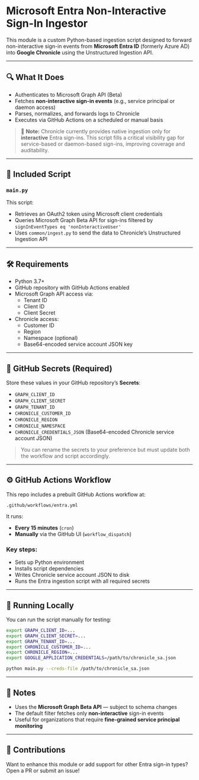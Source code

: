 # Microsoft Entra Non-Interactive Sign-In Ingestor

This module is a custom Python-based ingestion script designed to forward non-interactive sign-in events from **Microsoft Entra ID** (formerly Azure AD) into **Google Chronicle** using the Unstructured Ingestion API.

---

## 🔍 What It Does

- Authenticates to Microsoft Graph API (Beta)
- Fetches **non-interactive sign-in events** (e.g., service principal or daemon access)
- Parses, normalizes, and forwards logs to Chronicle
- Executes via GitHub Actions on a scheduled or manual basis

> 🔎 **Note:** Chronicle currently provides native ingestion only for **interactive** Entra sign-ins. This script fills a critical visibility gap for service-based or daemon-based sign-ins, improving coverage and auditability.

---

## 📂 Included Script

### `main.py`

This script:
- Retrieves an OAuth2 token using Microsoft client credentials
- Queries Microsoft Graph Beta API for sign-ins filtered by `signInEventTypes eq 'nonInteractiveUser'`
- Uses `common/ingest.py` to send the data to Chronicle’s Unstructured Ingestion API

---

## 🛠 Requirements

- Python 3.7+
- GitHub repository with GitHub Actions enabled
- Microsoft Graph API access via:
  - Tenant ID
  - Client ID
  - Client Secret
- Chronicle access:
  - Customer ID
  - Region
  - Namespace (optional)
  - Base64-encoded service account JSON key

---

## 🔐 GitHub Secrets (Required)

Store these values in your GitHub repository’s **Secrets**:

- `GRAPH_CLIENT_ID`
- `GRAPH_CLIENT_SECRET`
- `GRAPH_TENANT_ID`
- `CHRONICLE_CUSTOMER_ID`
- `CHRONICLE_REGION`
- `CHRONICLE_NAMESPACE`
- `CHRONICLE_CREDENTIALS_JSON` (Base64-encoded Chronicle service account JSON)

> You can rename the secrets to your preference but must update both the workflow and script accordingly.

---

## ⚙ GitHub Actions Workflow

This repo includes a prebuilt GitHub Actions workflow at:

```
.github/workflows/entra.yml
```

It runs:
- **Every 15 minutes** (`cron`)
- **Manually** via the GitHub UI (`workflow_dispatch`)

### Key steps:
- Sets up Python environment
- Installs script dependencies
- Writes Chronicle service account JSON to disk
- Runs the Entra ingestion script with all required secrets

---

## 🧪 Running Locally

You can run the script manually for testing:

```bash
export GRAPH_CLIENT_ID=...
export GRAPH_CLIENT_SECRET=...
export GRAPH_TENANT_ID=...
export CHRONICLE_CUSTOMER_ID=...
export CHRONICLE_REGION=...
export GOOGLE_APPLICATION_CREDENTIALS=/path/to/chronicle_sa.json

python main.py --creds-file /path/to/chronicle_sa.json
```

---

## 📄 Notes

- Uses the **Microsoft Graph Beta API** — subject to schema changes
- The default filter fetches only **non-interactive** sign-in events
- Useful for organizations that require **fine-grained service principal monitoring**

---

## 🤝 Contributions

Want to enhance this module or add support for other Entra sign-in types? Open a PR or submit an issue!
